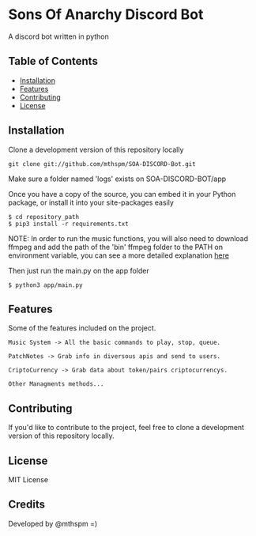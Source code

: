 # Sons Of Anarchy Discord Bot

A discord bot written in python

## Table of Contents

- [Installation](#installation)
- [Features](#features)
- [Contributing](#contributing)
- [License](#license)

## Installation

Clone a development version of this repository locally

    git clone git://github.com/mthspm/SOA-DISCORD-Bot.git
    
    
Make sure a folder named 'logs' exists on SOA-DISCORD-BOT/app


Once you have a copy of the source, you can embed it in your Python package,
or install it into your site-packages easily

    $ cd repository_path
    $ pip3 install -r requirements.txt


NOTE: In order to run the music functions, you will also need to download ffmpeg and
add the path of the 'bin' ffmpeg folder to the PATH on environment variable,
you can see a more detailed explanation [here](https://www.editframe.com/guides/how-to-install-and-start-using-ffmpeg-in-under-10-minutes)

Then just run the main.py on the app folder

    $ python3 app/main.py



## Features

Some of the features included on the project.

    Music System -> All the basic commands to play, stop, queue.
    
    PatchNotes -> Grab info in diversous apis and send to users.
    
    CriptoCurrency -> Grab data about token/pairs criptocurrencys.

    Other Managments methods...

## Contributing

If you'd like to contribute to the project, feel free to clone
a development version of this repository locally.

## License

MIT License

## Credits

Developed by @mthspm =)
